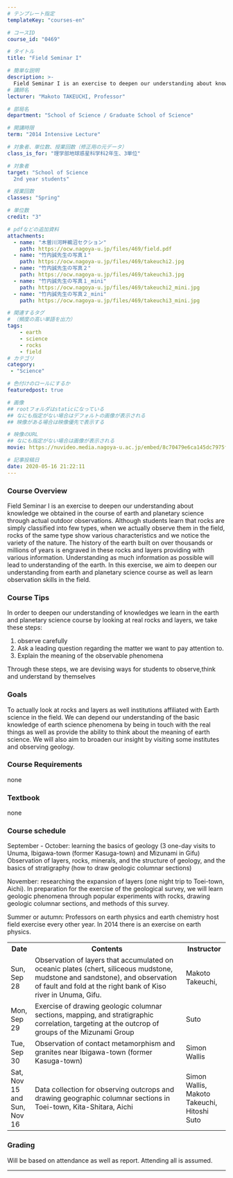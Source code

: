```yaml
---
# テンプレート指定
templateKey: "courses-en"

# コースID
course_id: "0469"

# タイトル
title: "Field Seminar I"

# 簡単な説明
description: >-
  Field Seminar I is an exercise to deepen our understanding about knowledge we obtained in the course of earth and planetary science through actual outdoor observations. Although students learn that ....
# 講師名
lecturer: "Makoto TAKEUCHI, Professor"

# 部局名
department: "School of Science / Graduate School of Science"

# 開講時限
term: "2014	Intensive Lecture"

# 対象者、単位数、授業回数（修正用の元データ）
class_is_for: "理学部地球惑星科学科2年生、3単位"

# 対象者
target: "School of Science  
  2nd year students"

# 授業回数
classes: "Spring"

# 単位数
credit: "3"

# pdfなどの追加資料
attachments:
  - name: "木曽川河畔鵜沼セクション" 
    path: https://ocw.nagoya-u.jp/files/469/field.pdf
  - name: "竹内誠先生の写真１" 
    path: https://ocw.nagoya-u.jp/files/469/takeuchi2.jpg
  - name: "竹内誠先生の写真２" 
    path: https://ocw.nagoya-u.jp/files/469/takeuchi3.jpg
  - name: "竹内誠先生の写真１_mini" 
    path: https://ocw.nagoya-u.jp/files/469/takeuchi2_mini.jpg
  - name: "竹内誠先生の写真２_mini" 
    path: https://ocw.nagoya-u.jp/files/469/takeuchi3_mini.jpg

# 関連するタグ
# （頻度の高い単語を出力）
tags:
    - earth
    - science
    - rocks
    - field
# カテゴリ
category:
 - "Science"

# 色付けのロールにするか
featuredpost: true

# 画像
## rootフォルダはstaticになっている
## なにも指定がない場合はデフォルトの画像が表示される
## 映像がある場合は映像優先で表示する

# 映像のURL
## なにも指定がない場合は画像が表示される
movie: https://nuvideo.media.nagoya-u.ac.jp/embed/8c70479e6ca145dc7975fdbbdd0fcb302becd5be

# 記事投稿日
date: 2020-05-16 21:22:11
---
```


### Course Overview

Field Seminar I is an exercise to deepen our understanding about knowledge we obtained in the course of earth and planetary science through actual outdoor observations. Although students learn that rocks are simply classified into few types, when we actually observe them in the field, rocks of the same type show various characteristics and we notice the variety of the nature. The history of the earth built on over thousands or millions of years is engraved in these rocks and layers providing with various information. Understanding as much information as possible will lead to understanding of the earth. In this exercise, we aim to deepen our understanding from earth and planetary science course as well as learn observation skills in the field.

### Course Tips

In order to deepen our understanding of knowledges we learn in the earth and planetary science course by looking at real rocks and layers, we take these steps:

1. observe carefully
2. Ask a leading question regarding the matter we want to pay attention to.
3. Explain the meaning of the observable phenomena

Through these steps, we are devising ways for students to observe,think and understand by themselves

### Goals

To actually look at rocks and layers as well institutions affiliated with Earth science in the field. We can depend our understanding of the basic knowledge of earth science phenomena by being in touch with the real things as well as provide the ability to think about the meaning of earth science. We will also aim to broaden our insight by visiting some institutes and observing geology.

### Course Requirements

none

### Textbook

none

<h3>Course schedule</h3>
<p>September - October: learning the basics of geology (3 one-day visits to Unuma, Ibigawa-town (former Kasuga-town) and Mizunami in Gifu)
Observation of layers, rocks, minerals, and the structure of geology, and the basics of stratigraphy (how to draw geologic columnar sections)
</p>
<p>November: researching the expansion of layers (one night trip to Toei-town, Aichi). In preparation for the exercise of the geological survey, we will learn geologic phenomena through popular experiments with rocks, drawing geologic columnar sections, and methods of this survey.
</p>
<p>Summer or autumn: Professors on earth physics and earth chemistry host field exercise every other year. In 2014 there is an exercise on earth physics.
</p>
<table class="basic" width="500">
<tr>
<th width="40" class="center">Date</th>
<th width="375" class="center">Contents</th>
<th width="85" class="center">Instructor</th>
</tr>
<tr>
<td width="40" class="center">Sun, Sep 28</td>
<td width="375">Observation of layers that accumulated on oceanic plates (chert, siliceous mudstone, mudstone and sandstone), and observation of fault and fold at the right bank of Kiso river in Unuma, Gifu.</td>
<td width="85" class="center">Makoto Takeuchi,</td>
</tr>
<tr>
<td width="40" class="center">Mon, Sep 29</td>
<td width="375">Exercise of drawing geologic columnar sections, mapping, and stratigraphic correlation, targeting at the outcrop of groups of the Mizunami Group</td>
<td width="85" class="center">Suto</td>
</tr>
<tr>
<td width="40" class="center">Tue, Sep 30</td>
<td width="375">Observation of contact metamorphism and granites near Ibigawa-town (former Kasuga-town)</td>
<td width="85" class="center">Simon Wallis</td>
</tr>
<tr>
<td width="40" class="center">Sat, Nov 15 and Sun, Nov 16</td>
<td width="375">Data collection for observing outcrops and drawing geographic columnar sections in Toei-town, Kita-Shitara, Aichi</td>
<td width="85" class="center">Simon Wallis, Makoto Takeuchi, Hitoshi Suto</td>
</tr>
</table>

### Grading

Will be based on attendance as well as report. Attending all is assumed.

---
